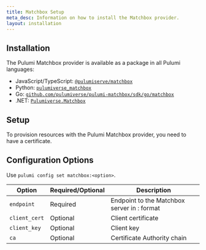 ```yaml
---
title: Matchbox Setup
meta_desc: Information on how to install the Matchbox provider.
layout: installation
---
```


## Installation

The Pulumi Matchbox provider is available as a package in all Pulumi languages:

* JavaScript/TypeScript: [`@pulumiserve/matchbox`](https://www.npmjs.com/package/@pulumiverse/matchbox)
* Python: [`pulumiverse_matchbox`](https://pypi.org/project/pulumiverse-matchbox/)
* Go: [`github.com/pulumiverse/pulumi-matchbox/sdk/go/matchbox`](https://pkg.go.dev/github.com/pulumiverse/pulumi-matchbox/sdk)
* .NET: [`Pulumiverse.Matchbox`](https://www.nuget.org/packages/Pulumiverse.Matchbox)

## Setup

To provision resources with the Pulumi Matchbox provider, you need to have a certificate. 

## Configuration Options

Use `pulumi config set matchbox:<option>`.

| Option | Required/Optional | Description |
|-----|------|----|
| `endpoint`| Required | Endpoint to the Matchbox server in <host>:<port> format |
| `client_cert`| Optional | Client certificate |
| `client_key`| Optional | Client key |
| `ca`| Optional | Certificate Authority chain |
